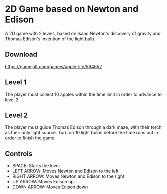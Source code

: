 # 2D Game based on Newton and Edison

A 2D game with 2 levels, based on Isaac Newton's discovery of gravity and Thomas Edison's invention of the light bulb.

## Download

https://gamejolt.com/games/apple-lite/564652

## Level 1

The player must collect 10 apples within the time limit in order to advance to level 2.

## Level 2

The player must guide Thomas Edison through a dark maze, with their torch as their only light source. Turn on 10 light bulbs before the time runs out in order to finish the game.

## Controls

- SPACE: Starts the level
- LEFT ARROW: Moves Newton and Edison to the left
- RIGHT ARROW: Moves Newton and Edison to the right
- UP ARROW: Moves Edison up
- DOWN ARROW: Moves Edison down

